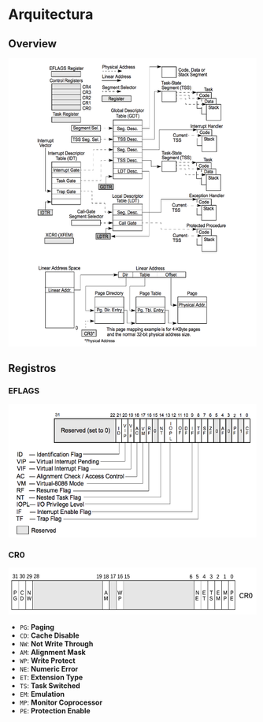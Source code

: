# Arquitectura

## Overview

<img src="img/arquitectura/overview.png" alt ="Overview de las estructuras de datos" width=555 height=585>

## Registros

### EFLAGS

<img src="img/arquitectura/eflags.png" alt="EFLAGS" width="540" height="270">

### CR0

<img src="img/arquitectura/cr0.png" alt="CRO" width=600 height=95>


- `PG`: **Paging**
- `CD`: **Cache Disable**
- `NW`: **Not Write Through**
- `AM`: **Alignment Mask**
- `WP`: **Write Protect**
- `NE`: **Numeric Error**
- `ET`: **Extension Type**
- `TS`: **Task Switched**
- `EM`: **Emulation**
- `MP`: **Monitor Coprocessor**
- `PE`: **Protection Enable**
